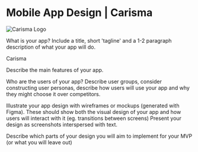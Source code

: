 # Mobile App Design | Carisma
![Carisma Logo](F:\Prathamesh\Documents\mobile-application-development-Prath07\DESIGN\Carisma.webp)



What is your app? Include a title, short 'tagline' and a 1-2 paragraph description of what your app will do.

Carisma


Describe the main features of your app.

Who are the users of your app? Describe user groups, consider constructing user personas, describe how users will use your app and why they might choose it over competitors.

Illustrate your app design with wireframes or mockups (generated with Figma).  These should show both the visual design of your app and how users will interact with it (eg. transitions between screens)  Present your design as screenshots interspersed with text.

Describe which parts of your design you will aim to implement for your MVP (or what you will leave out)